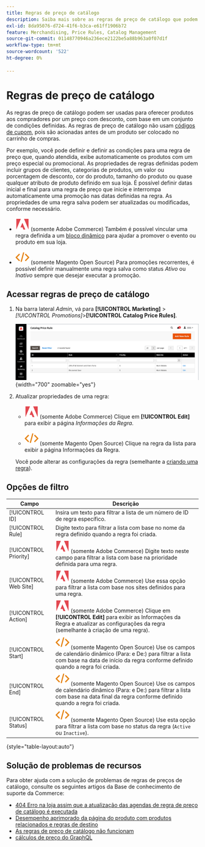 ```yaml
---
title: Regras de preço de catálogo
description: Saiba mais sobre as regras de preço de catálogo que podem ser usadas para oferecer produtos a compradores por um preço com desconto com base em um conjunto de condições definidas.
exl-id: 8da95076-d724-41f6-b3ca-e61ff1906b72
feature: Merchandising, Price Rules, Catalog Management
source-git-commit: 01148770946a236ece2122be5a88b963a0f07d1f
workflow-type: tm+mt
source-wordcount: '522'
ht-degree: 0%

---
```


# Regras de preço de catálogo

As regras de preço de catálogo podem ser usadas para oferecer produtos aos compradores por um preço com desconto, com base em um conjunto de condições definidas. As regras de preço de catálogo não usam [códigos de cupom](price-rules-cart-coupon.md), pois são acionadas antes de um produto ser colocado no carrinho de compras.

Por exemplo, você pode definir e definir as condições para uma regra de preço que, quando atendida, exibe automaticamente os produtos com um preço especial ou promocional. As propriedades de regras definidas podem incluir grupos de clientes, categorias de produtos, um valor ou porcentagem de desconto, cor do produto, tamanho do produto ou quase qualquer atributo de produto definido em sua loja. É possível definir datas inicial e final para uma regra de preço que inicie e interrompa automaticamente uma promoção nas datas definidas na regra. As propriedades de uma regra salva podem ser atualizadas ou modificadas, conforme necessário.

- ![Adobe Commerce](../assets/adobe-logo.svg) (somente Adobe Commerce) Também é possível vincular uma regra definida a um [bloco dinâmico](../content-design/dynamic-blocks.md) para ajudar a promover o evento ou produto em sua loja.

- ![Magento Open Source](../assets/open-source.svg) (somente Magento Open Source) Para promoções recorrentes, é possível definir manualmente uma regra salva como status _Ativo_ ou _Inativo_ sempre que desejar executar a promoção.

## Acessar regras de preço de catálogo

1. Na barra lateral _Admin_, vá para **[!UICONTROL Marketing]** > _[!UICONTROL Promotions]_>**[!UICONTROL Catalog Price Rules]**.

   ![Regras de preço de catálogo](./assets/price-rule-catalog.png){width="700" zoomable="yes"}

1. Atualizar propriedades de uma regra:

   - ![Adobe Commerce](../assets/adobe-logo.svg) (somente Adobe Commerce) Clique em **[!UICONTROL Edit]** para exibir a página _Informações da Regra_.

   - ![Magento Open Source](../assets/open-source.svg) (somente Magento Open Source) Clique na regra da lista para exibir a página Informações da Regra.

   Você pode alterar as configurações da regra (semelhante a [criando uma regra](price-rules-catalog-create.md)).

## Opções de filtro

| Campo | Descrição |
|--- |--- |
| [!UICONTROL ID] | Insira um texto para filtrar a lista de um número de ID de regra específico. |
| [!UICONTROL Rule] | Digite texto para filtrar a lista com base no nome da regra definido quando a regra foi criada. |
| [!UICONTROL Priority] | ![Adobe Commerce](../assets/adobe-logo.svg) (somente Adobe Commerce) Digite texto neste campo para filtrar a lista com base na prioridade definida para uma regra. |
| [!UICONTROL Web Site] | ![Adobe Commerce](../assets/adobe-logo.svg) (somente Adobe Commerce) Use essa opção para filtrar a lista com base nos sites definidos para uma regra. |
| [!UICONTROL Action] | ![Adobe Commerce](../assets/adobe-logo.svg) (somente Adobe Commerce) Clique em **[!UICONTROL Edit]** para exibir as Informações da Regra e atualizar as configurações da regra (semelhante à criação de uma regra). |
| [!UICONTROL Start] | ![Magento Open Source](../assets/open-source.svg) (somente Magento Open Source) Use os campos de calendário dinâmico (Para: e De:) para filtrar a lista com base na data de início da regra conforme definido quando a regra foi criada. |
| [!UICONTROL End] | ![Magento Open Source](../assets/open-source.svg) (somente Magento Open Source) Use os campos de calendário dinâmico (Para: e De:) para filtrar a lista com base na data final da regra conforme definido quando a regra foi criada. |
| [!UICONTROL Status] | ![Magento Open Source](../assets/open-source.svg) (somente Magento Open Source) Use esta opção para filtrar a lista com base no status da regra (`Active` ou `Inactive`). |

{style="table-layout:auto"}

## Solução de problemas de recursos

Para obter ajuda com a solução de problemas de regras de preços de catálogo, consulte os seguintes artigos da Base de conhecimento de suporte da Commerce:

- [404 Erro na loja assim que a atualização das agendas de regra de preço de catálogo é executada](https://experienceleague.adobe.com/docs/commerce-knowledge-base/kb/troubleshooting/known-issues-patches-attached/404-error-on-store-front-once-catalog-price-rule-schedules-update-is-performed.html)
- [Desempenho aprimorado da página do produto com produtos relacionados e regras de destino](https://experienceleague.adobe.com/docs/commerce-knowledge-base/kb/support-tools/patches/v1-0-9/mdva-31791-magento-patch-improvement-for-product-page-with-related-products-and-target-rules.html)
- [As regras de preço de catálogo não funcionam](https://experienceleague.adobe.com/docs/commerce-knowledge-base/kb/support-tools/patches/v1-0-14/mdva-24201-magento-patch-catalog-price-rules-don-t-work.html)
- [cálculos de preço do GraphQL](https://experienceleague.adobe.com/docs/commerce-knowledge-base/kb/support-tools/patches/v1-0-14/mdva-33975-magento-patch-graphql-price-calculations.html)
